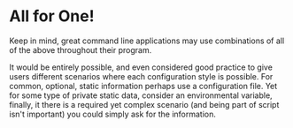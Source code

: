 # All for One!

Keep in mind, great command line applications may use combinations of all of the above throughout their program.

It would be entirely possible, and even considered good practice to give users different scenarios where each configuration style is possible. For common, optional, static information perhaps use a configuration file. Yet for some type of private static data, consider an environmental variable, finally, it there is a required yet complex scenario (and being part of script isn't important) you could simply ask for the information.
